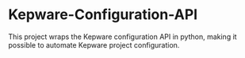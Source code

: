 # Kepware-Configuration-API

This project wraps the Kepware configuration API in python, making it possible to automate Kepware project configuration.